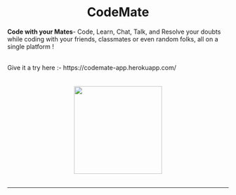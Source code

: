 <div align="center">
           <h1>CodeMate</h1>
</div>

<p><b>Code with your Mates</b>- Code, Learn, Chat, Talk, and Resolve your doubts while coding with your friends, classmates or even random folks, all on a single platform !  </p>

<br>
Give it a try here :- https://codemate-app.herokuapp.com/
<br>
<br>
<br>

<div align="center">
<img src="https://cdn.discordapp.com/attachments/900839173571899412/901013808015892480/CodeMate.png" width="200" height="200">
</div>
<br>
<hr>




